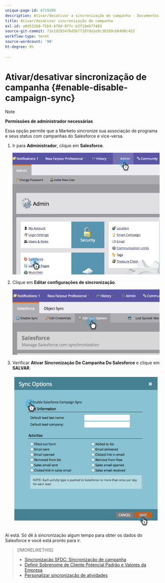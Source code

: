 ```yaml
---
unique-page-id: 4719289
description: Ativar/desativar a sincronização de campanha - Documentos do Marketo - Documentação do produto
title: Ativar/desativar sincronização de campanha
exl-id: a8d53268-75b9-479d-8ffc-b3f19eb77483
source-git-commit: 72e1d29347bd5b77107da1e9c30169cb6490c432
workflow-type: tm+mt
source-wordcount: '90'
ht-degree: 0%

---
```


# Ativar/desativar sincronização de campanha {#enable-disable-campaign-sync}

>[!NOTE]
>
>**Permissões de administrador necessárias**

Essa opção permite que a Marketo sincronize sua associação de programa e seus status com campanhas do Salesforce e vice-versa.

1. Ir para **Administrador**, clique em **Salesforce**.

   ![](assets/image2014-12-9-13-3a36-3a49.png)

1. Clique em **Editar configurações de sincronização**.

   ![](assets/image2014-12-9-13-3a37-3a0.png)

1. Verificar **Ativar Sincronização De Campanha Do Salesforce** e clique em **SALVAR**.

   ![](assets/image2014-12-9-13-3a37-3a8.png)

Aí está. Só dê à sincronização algum tempo para obter os dados do Salesforce e você está pronto para ir.

>[!MORELIKETHIS]
>
>* [Sincronização SFDC: Sincronização de campanha](/help/marketo/product-docs/crm-sync/salesforce-sync/sfdc-sync-details/sfdc-sync-campaign-sync.md)
>* [Definir Sobrenome de Cliente Potencial Padrão e Valores da Empresa](/help/marketo/product-docs/crm-sync/salesforce-sync/setup/optional-steps/set-default-person-last-name-and-company-name.md)
>* [Personalizar sincronização de atividades](/help/marketo/product-docs/crm-sync/salesforce-sync/setup/optional-steps/customize-activities-sync.md)

